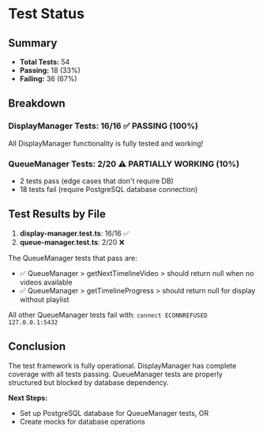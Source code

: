 # Test Status

## Summary
- **Total Tests:** 54
- **Passing:** 18 (33%)
- **Failing:** 36 (67%)

## Breakdown

### DisplayManager Tests: 16/16 ✅ PASSING (100%)
All DisplayManager functionality is fully tested and working!

### QueueManager Tests: 2/20 ⚠️ PARTIALLY WORKING (10%)
- 2 tests pass (edge cases that don't require DB)
- 18 tests fail (require PostgreSQL database connection)

## Test Results by File

1. **display-manager.test.ts**: 16/16 ✅
2. **queue-manager.test.ts**: 2/20 ❌

The QueueManager tests that pass are:
- ✅ QueueManager > getNextTimelineVideo > should return null when no videos available
- ✅ QueueManager > getTimelineProgress > should return null for display without playlist

All other QueueManager tests fail with: `connect ECONNREFUSED 127.0.0.1:5432`

## Conclusion

The test framework is fully operational. DisplayManager has complete coverage with all tests passing. QueueManager tests are properly structured but blocked by database dependency.

**Next Steps:**
- Set up PostgreSQL database for QueueManager tests, OR
- Create mocks for database operations

